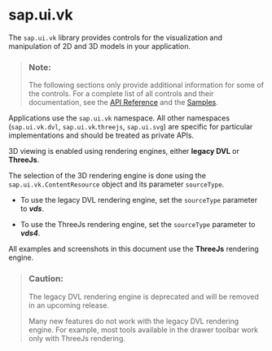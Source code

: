 <!-- loio9be7f960a39748c9b95c3711fb0e52a9 -->

# sap.ui.vk

The `sap.ui.vk` library provides controls for the visualization and manipulation of 2D and 3D models in your application.

> ### Note:  
> The following sections only provide additional information for some of the controls. For a complete list of all controls and their documentation, see the [API Reference](https://ui5.sap.com/#/api) and the [Samples](https://ui5.sap.com/#/controls). 

Applications use the `sap.ui.vk` namespace. All other namespaces \(`sap.ui.vk.dvl`, `sap.ui.vk`.`threejs`, `sap.ui.svg`\) are specific for particular implementations and should be treated as private APIs.

3D viewing is enabled using rendering engines, either **legacy DVL** or **ThreeJs**.

The selection of the 3D rendering engine is done using the `sap.ui.vk.ContentResource` object and its parameter `sourceType`.

-   To use the legacy DVL rendering engine, set the `sourceType` parameter to ***vds***.

-   To use the ThreeJs rendering engine, set the `sourceType` parameter to ***vds4***.


All examples and screenshots in this document use the **ThreeJs** rendering engine.

> ### Caution:  
> The legacy DVL rendering engine is deprecated and will be removed in an upcoming release.
> 
> Many new features do not work with the legacy DVL rendering engine. For example, most tools available in the drawer toolbar work only with ThreeJs rendering.

